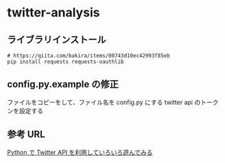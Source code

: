 # twitter-analysis

## ライブラリインストール

```
# https://qiita.com/bakira/items/00743d10ec42993f85eb
pip install requests requests-oauthlib
```

## config.py.example の修正

ファイルをコピーをして、ファイル名を config.py にする
twitter api のトークンを設定する

## 参考 URL

[Python で Twitter API を利用していろいろ遊んでみる](https://qiita.com/bakira/items/00743d10ec42993f85eb)
